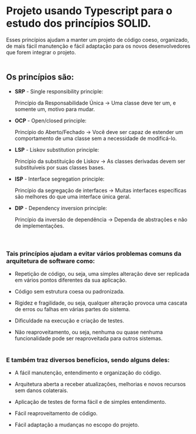 # Projeto usando Typescript para o estudo dos princípios SOLID.

Esses princípios ajudam a manter um projeto de código coeso, organizado, de mais fácil manutenção e fácil adaptação para os novos desenvolvedores que forem integrar o projeto.<br><br>

## Os princípios são:

- **SRP** - Single responsibility principle:

  Princípio da Responsabilidade Única -> Uma classe deve ter um, e somente um, motivo para mudar.

- **OCP** - Open/closed principle:

  Princípio do Aberto/Fechado -> Você deve ser capaz de estender um comportamento de uma classe sem a necessidade de modificá-lo.

- **LSP** - Liskov substitution principle:

  Princípio da substituição de Liskov -> As classes derivadas devem ser substituíveis por suas classes bases.

- **ISP** - Interface segregation principle:

  Princípio da segregação de interfaces -> Muitas interfaces específicas são melhores do que uma interface única geral.

- **DIP** - Dependency inversion principle:

  Princípio da inversão de dependência -> Dependa de abstrações e não de implementações.<br><br><br>

### Tais princípios ajudam a evitar vários problemas comuns da arquitetura de software como:

- Repetição de código, ou seja, uma simples alteração deve ser replicada em vários pontos diferentes da sua aplicação.

- Código sem estrutura coesa ou padronizada.

- Rigidez e fragilidade, ou seja, qualquer alteração provoca uma cascata de erros ou falhas em várias partes do sistema.

- Dificuldade na execução e criação de testes.

- Não reaproveitamento, ou seja, nenhuma ou quase nenhuma funcionalidade pode ser reaproveitada para outros sistemas.<br><br>

### E também traz diversos benefícios, sendo alguns deles:

- A fácil manutenção, entendimento e organização do código.

- Arquitetura aberta a receber atualizações, melhorias e novos recursos sem danos colaterais.

- Aplicação de testes de forma fácil e de simples entendimento.

- Fácil reaproveitamento de código.

- Fácil adaptação a mudanças no escopo do projeto.
